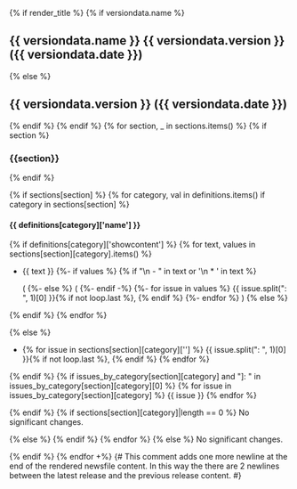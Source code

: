 {% if render_title %}
{% if versiondata.name %}
## {{ versiondata.name }} {{ versiondata.version }} ({{ versiondata.date }})
{% else %}
## {{ versiondata.version }} ({{ versiondata.date }})
{% endif %}
{% endif %}
{% for section, _ in sections.items() %}
{% if section %}

### {{section}}
{% endif %}

{% if sections[section] %}
{% for category, val in definitions.items() if category in sections[section] %}
#### {{ definitions[category]['name'] }}

{% if definitions[category]['showcontent'] %}
{% for text, values in sections[section][category].items() %}
- {{ text }}
{%- if values %}
{% if "\n  - " in text or '\n  * ' in text %}


  (
{%- else %}
 (
{%- endif -%}
{%- for issue in values %}
{{ issue.split(": ", 1)[0] }}{% if not loop.last %}, {% endif %}
{%- endfor %}
)
{% else %}

{% endif %}
{% endfor %}

{% else %}
- {% for issue in sections[section][category][''] %}
{{ issue.split(": ", 1)[0] }}{% if not loop.last %}, {% endif %}
{% endfor %}


{% endif %}
{% if issues_by_category[section][category] and "]: " in issues_by_category[section][category][0] %}
{% for issue in issues_by_category[section][category] %}
{{ issue }}
{% endfor %}

{% endif %}
{% if sections[section][category]|length == 0 %}
No significant changes.

{% else %}
{% endif %}
{% endfor %}
{% else %}
No significant changes.

{% endif %}
{% endfor +%}
{#
This comment adds one more newline at the end of the rendered newsfile content.
In this way the there are 2 newlines between the latest release and the previous release content.
#}
